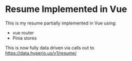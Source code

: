 # Resume Implemented in Vue
This is my resume partially implemented in Vue using:
* vue router
* Pinia stores

This is now fully data driven via calls out to https://data.hyperio.us/v1/resume/



